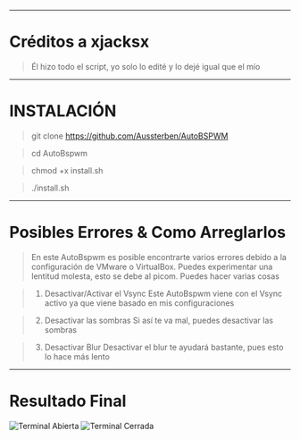 _______________

# Créditos a xjacksx 

> Él hizo todo el script, yo solo lo edité y lo dejé igual que el mío

_______________

# INSTALACIÓN

> git clone https://github.com/Aussterben/AutoBSPWM

> cd AutoBspwm

> chmod +x install.sh

> ./install.sh

_______________

# Posibles Errores & Como Arreglarlos

> En este AutoBspwm es posible encontrarte varios errores debido a la configuración de VMware o VirtualBox. Puedes experimentar una lentitud molesta, esto se debe al picom. Puedes hacer varias cosas


> 1. Desactivar/Activar el Vsync
Este AutoBspwm viene con el Vsync activo ya que viene basado en mis configuraciones

> 2. Desactivar las sombras
Si así te va mal, puedes desactivar las sombras

> 3. Desactivar Blur
Desactivar el blur te ayudará bastante, pues esto lo hace más lento

_______________

# Resultado Final

![Terminal Abierta](/images/image)
![Terminal Cerrada](/images/image2)
